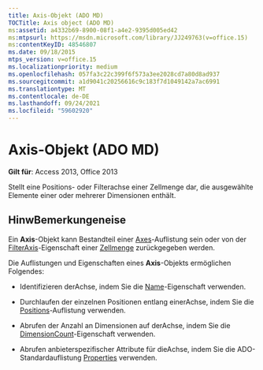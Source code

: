 ```yaml
---
title: Axis-Objekt (ADO MD)
TOCTitle: Axis object (ADO MD)
ms:assetid: a4332b69-8900-08f1-a4e2-9395d005ed42
ms:mtpsurl: https://msdn.microsoft.com/library/JJ249763(v=office.15)
ms:contentKeyID: 48546807
ms.date: 09/18/2015
mtps_version: v=office.15
ms.localizationpriority: medium
ms.openlocfilehash: 057fa3c22c399f6f573a3ee2028cd7a80d8ad937
ms.sourcegitcommit: a1d9041c20256616c9c183f7d1049142a7ac6991
ms.translationtype: MT
ms.contentlocale: de-DE
ms.lasthandoff: 09/24/2021
ms.locfileid: "59602920"
---
```

# <a name="axis-object-ado-md"></a>Axis-Objekt (ADO MD)


**Gilt für**: Access 2013, Office 2013

Stellt eine Positions- oder Filterachse einer Zellmenge dar, die ausgewählte Elemente einer oder mehrerer Dimensionen enthält.

## <a name="remarks"></a>HinwBemerkungeneise

Ein **Axis**-Objekt kann Bestandteil einer [Axes](axes-collection-ado-md.md)-Auflistung sein oder von der [FilterAxis](filteraxis-property-ado-md.md)-Eigenschaft einer [Zellmenge](cellset-object-ado-md.md) zurückgegeben werden.

Die Auflistungen und Eigenschaften eines **Axis**-Objekts ermöglichen Folgendes:

- Identifizieren derAchse, indem Sie die [Name](name-property-ado-md.md)-Eigenschaft verwenden.

- Durchlaufen der einzelnen Positionen entlang einerAchse, indem Sie die [Positions](positions-collection-ado-md.md)-Auflistung verwenden.

- Abrufen der Anzahl an Dimensionen auf derAchse, indem Sie die [DimensionCount](dimensioncount-property-ado-md.md)-Eigenschaft verwenden.

- Abrufen anbieterspezifischer Attribute für dieAchse, indem Sie die ADO-Standardauflistung [Properties](properties-collection-ado.md) verwenden.

